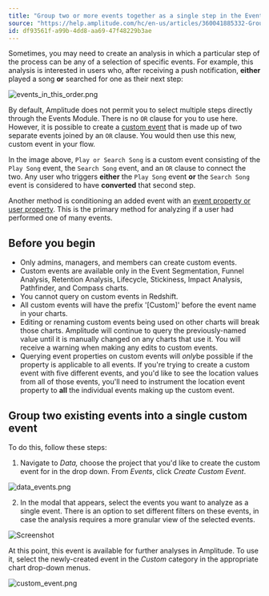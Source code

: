 ```yaml
---
title: "Group two or more events together as a single step in the Events module"
source: "https://help.amplitude.com/hc/en-us/articles/360041885332-Group-two-or-more-events-together-as-a-single-step-in-the-Events-module"
id: df93561f-a99b-4dd8-aa69-47f48229b3ae
---
```


Sometimes, you may need to create an analysis in which a particular step of the process can be any of a selection of specific events. For example, this analysis is interested in users who, after receiving a push notification, **either** played a song **or** searched for one as their next step: 

![events_in_this_order.png](/output/img/charts/events-in-this-order-png.png)

By default, Amplitude does not permit you to select multiple steps directly through the Events Module. There is no `OR` clause for you to use here. However, it is possible to create a [custom event](https://help.amplitude.com/hc/en-us/articles/360047138392#create-a-custom-event-from-existing-events) that is made up of two separate events joined by an `OR` clause. You would then use this new, custom event in your flow.

In the image above, `Play or Search Song` is a custom event consisting of the `Play Song` event, the `Search Song` event, and an `OR` clause to connect the two. Any user who triggers **either** the `Play Song` event **or** the `Search Song` event is considered to have **converted** that second step.

Another method is conditioning an added event with an [event property or user property](/data/user-properties-and-events). This is the primary method for analyzing if a user had performed one of many events.

## Before you begin

* Only admins, managers, and members can create custom events.
* Custom events are available only in the Event Segmentation, Funnel Analysis, Retention Analysis, Lifecycle, Stickiness, Impact Analysis, Pathfinder, and Compass charts.
* You cannot query on custom events in Redshift.
* All custom events will have the prefix '[Custom]' before the event name in your charts.
* Editing or renaming custom events being used on other charts will break those charts. Amplitude will continue to query the previously-named value until it is manually changed on any charts that use it. You will receive a warning when making any edits to custom events.
* Querying event properties on custom events will *only*be possible if the property is applicable to all events. If you're trying to create a custom event with five different events, and you'd like to see the location values from all of those events, you'll need to instrument the location event property to **all** the individual events making up the custom event.

## Group two existing events into a single custom event

To do this, follow these steps:

1. Navigate to *Data,* choose the project that you'd like to create the custom event for in the drop down. From *Events*, click *Create Custom Event*.

![data_events.png](/output/img/charts/data-events-png.png)

2. In the modal that appears, select the events you want to analyze as a single event. There is an option to set different filters on these events, in case the analysis requires a more granular view of the selected events.

![Screenshot](/output/img/charts/screenshot.png)

At this point, this event is available for further analyses in Amplitude. To use it, select the newly-created event in the *Custom* category in the appropriate chart drop-down menus.

![custom_event.png](/output/img/charts/custom-event-png.png)
